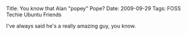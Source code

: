 Title: You know that Alan "popey" Pope?
Date: 2009-09-29
Tags: FOSS Techie Ubuntu Friends

I've always said he's a really amazing guy, you know.
